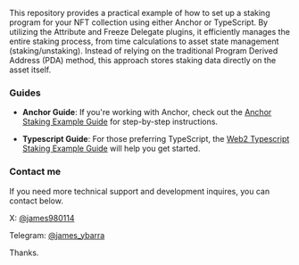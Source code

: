 This repository provides a practical example of how to set up a staking program for your NFT collection using either Anchor or TypeScript. By utilizing the Attribute and Freeze Delegate plugins, it efficiently manages the entire staking process, from time calculations to asset state management (staking/unstaking). Instead of relying on the traditional Program Derived Address (PDA) method, this approach stores staking data directly on the asset itself.

### Guides

- **Anchor Guide**: If you're working with Anchor, check out the [Anchor Staking Example Guide](https://developers.metaplex.com/core/guides/anchor/anchor-staking-example) for step-by-step instructions.

- **Typescript Guide**: For those preferring TypeScript, the [Web2 Typescript Staking Example Guide](https://developers.metaplex.com/core/guides/javascript/web2-typescript-staking-example) will help you get started.

### Contact me
If you need more technical support and development inquires, you can contact below.

X: [@james980114](https://x.com/james980114)

Telegram: [@james_ybarra](https://t.me/james_ybarra)

Thanks.


